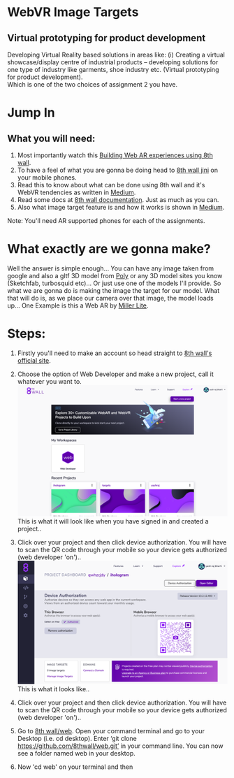 # WebVR Image Targets    
## Virtual prototyping for product development
  
Developing Virtual Reality based solutions in areas like: (i) Creating a virtual showcase/display centre of industrial products – developing solutions for one type of industry like garments, shoe industry etc. (Virtual prototyping for product development).   
Which is one of the two choices of assignment 2 you have.

# Jump In  
## What you will need: 
1. Most importantly watch this [Building Web AR experiences using 8th wall](https://youtu.be/9g4ynqrbyMM).   
2. To have a feel of what you are gonna be doing head to [8th wall jini](https://apps.8thwall.com/8w/jini/) on your mobile phones.  
3. Read this to know about what can be done using 8th wall and it's WebVR tendencies as written in [Medium](https://medium.com/8th-wall/if-you-can-webar-you-can-webvr-dbd658831f8c).     
4. Read some docs at [8th wall documentation](https://www.8thwall.com/docs/web/). Just as much as you can.     
5. Also what image target feature is and how it works is shown in [Medium](https://medium.com/8th-wall/release-11-image-targets-more-d53e4a3c12bc). 

Note: You'll need AR supported phones for each of the assignments.

# What exactly are we gonna make?  
Well the answer is simple enough... You can have any image taken from google and also a gltf 3D model from [Poly](http://poly.google.com) or any 3D model sites you know (Sketchfab, turbosquid etc)... Or just use one of the models I'll provide. So what we are gonna do is making the image the target for our model. What that will do is, as we place our camera over that image, the model loads up... One Example is this a Web AR by [Miller Lite](https://youtu.be/G-5ealr3Zi0). 

# Steps:
1. Firstly you'll need to make an account so head straight to [8th wall's official site](https://www.8thwall.com).  
2. Choose the option of Web Developer and make a new project, call it whatever you want to.
![](ss.png)  
This is what it will look like when you have signed in and created a project..    
3. Click over your project and then click device authorization. You will have to scan the QR code through your mobile so your device gets authorized (web developer 'on')..  
![](ss2.png)  
This is what it looks like..
3. Click over your project and then click device authorization. You will have to scan the QR code through your mobile so your device gets authorized (web developer 'on')..  

4. Go to [8th wall/web](https://github.com/8thwall/web). Open your command terminal and go to your Desktop (i.e. cd desktop). Enter ‘git clone https://github.com/8thwall/web.git’ in your command line. You can now see a folder named web in your desktop.
5. Now 'cd web' on your terminal and then 
